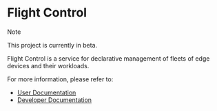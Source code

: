 # Flight Control

> [!NOTE]
> This project is currently in beta.

Flight Control is a service for declarative management of fleets of edge devices and their workloads.

For more information, please refer to:

* [User Documentation](docs/user/README.md)
* [Developer Documentation](docs/developer/README.md)
